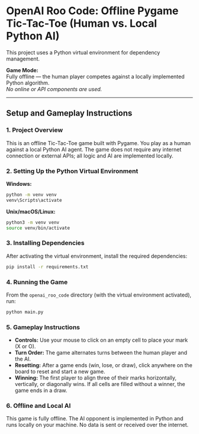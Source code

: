 # OpenAI Roo Code: Offline Pygame Tic-Tac-Toe (Human vs. Local Python AI)

This project uses a Python virtual environment for dependency management.

**Game Mode:**  
Fully offline — the human player competes against a locally implemented Python algorithm.  
_No online or API components are used._

---

## Setup and Gameplay Instructions

### 1. Project Overview

This is an offline Tic-Tac-Toe game built with Pygame. You play as a human against a local Python AI agent. The game does not require any internet connection or external APIs; all logic and AI are implemented locally.

### 2. Setting Up the Python Virtual Environment

**Windows:**
```sh
python -m venv venv
venv\Scripts\activate
```

**Unix/macOS/Linux:**
```sh
python3 -m venv venv
source venv/bin/activate
```

### 3. Installing Dependencies

After activating the virtual environment, install the required dependencies:
```sh
pip install -r requirements.txt
```

### 4. Running the Game

From the `openai_roo_code` directory (with the virtual environment activated), run:
```sh
python main.py
```

### 5. Gameplay Instructions

- **Controls:** Use your mouse to click on an empty cell to place your mark (X or O).
- **Turn Order:** The game alternates turns between the human player and the AI.
- **Resetting:** After a game ends (win, lose, or draw), click anywhere on the board to reset and start a new game.
- **Winning:** The first player to align three of their marks horizontally, vertically, or diagonally wins. If all cells are filled without a winner, the game ends in a draw.

### 6. Offline and Local AI

This game is fully offline. The AI opponent is implemented in Python and runs locally on your machine. No data is sent or received over the internet.